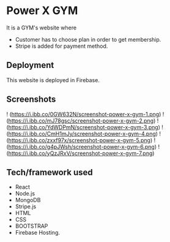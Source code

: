 # Power X GYM
It is a GYM's website where 
- Customer has to choose plan in order to get membership. 
- Stripe is added for payment method.  

## Deployment
This website is deployed in Firebase.

## Screenshots

! (https://i.ibb.co/0GW632N/screenshot-power-x-gym-1.png)
! (https://i.ibb.co/mJ78gsc/screenshot-power-x-gym-2.png)
! (https://i.ibb.co/YdWDPmN/screenshot-power-x-gym-3.png)
! (https://i.ibb.co/CmH1mJy/screenshot-power-x-gym-4.png)
! (https://i.ibb.co/zxxf97x/screenshot-power-x-gym-5.png)
! (https://i.ibb.co/g4pJWsh/screenshot-power-x-gym-6.png)
! (https://i.ibb.co/yQzJRxV/screenshot-power-x-gym-7.png)

## Tech/framework used
- React
- Node.js 
- MongoDB  
- Stripe.js 
- HTML
- CSS
- BOOTSTRAP
- Firebase Hosting.


